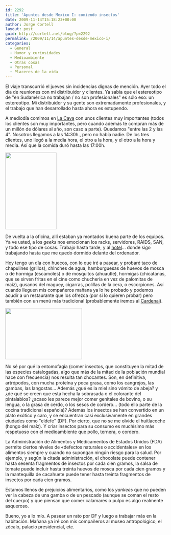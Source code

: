 ```yaml
---
id: 2292
title: 'Apuntes desde Mexico I: comiendo insectos'
date: 2009-11-14T15:18:23+00:00
author: Jorge Cortell
layout: post
guid: http://cortell.net/blog/?p=2292
permalink: /2009/11/14/apuntes-desde-mexico-i/
categories:
  - General
  - Humor y curiosidades
  - Medioambiente
  - Otras cosas
  - Personal
  - Placeres de la vida
---
```

El viaje transcurrió el jueves sin incidencias dignas de mención. Ayer todo el día de reuniones con mi distribuidor y clientes. Ya sabía que el estereotipo de "en Sudamérica no trabajan / no son profesionales" es sólo eso: un estereotipo. Mi distribuidor y su gente son extremadamente profesionales, y el trabajo que han desarrollado hasta ahora es estupendo.

A mediodía comimos en <a title="http://restaurantelacava.com.mx/" href="http://restaurantelacava.com.mx/" target="_blank">La Cava</a> con unos clientes muy importantes (todos los clientes son muy importantes, pero cuando además te compran más de un millón de dólares al año, son caso a parte). Quedamos "entre las 2 y las 4". Nosotros llegamos a las 14:30h., pero no había nadie. De los tres clientes, uno llegó a la media hora, el otro a la hora, y el otro a la hora y media. Así que la comida duró hasta las 17:00h.

<img class="aligncenter" title="servidores y SNA" src="http://farm3.static.flickr.com/2663/4127069799_7341c07db3_m.jpg" alt="" width="160" height="240" />

De vuelta a la oficina, allí estaban ya montados buena parte de los equipos. Ya ve usted, a los _geeks_ nos emocionan los racks, servidores, RAIDS, SAN, y todo ese tipo de cosas. Trabajo hasta tarde, y al <a title="http://www.hoteldemexico.com/esp/index.asp" href="http://www.hoteldemexico.com/esp/index.asp" target="_blank">hotel</a>... donde sigo trabajando hasta que me quedo dormido delante del ordenador.

Hoy tengo un día con huecos, con lo que iré a pasear, y probaré taco de chapulines (grillos), chinches de agua, hamburguesas de huevos de mosca o de hormiga (escamoles) o de mosquitos (ahuautle), hormigas (chicatanas, que se sirven fritas en el cine como chuchería en vez de palomitas de maíz), gusanos del maguey, cigarras, polillas de la cera, o escorpiones. Así cuando lleguen mis compañeros mañana ya lo he probado y podemos acudir a un restaurante que los ofrezca (por si lo quieren probar) pero también con un menú más tradicional (probablemente iremos al <a title="http://www.restauranteelcardenal.com" href="http://www.restauranteelcardenal.com" target="_blank">Cardenal</a>).

<img class="aligncenter" title="gusanos de maguey en El Cardenal" src="http://farm3.static.flickr.com/2765/4127841968_ce0dec77bd_m.jpg" alt="" width="240" height="160" />

No sé por qué la entomofagia (comer insectos, que constituyen la mitad de las especies catalogadas, algo que más de la mitad de la población mundial hace con frecuencia) nos resulta tan chocantes. Son, en definitiva, artrópodos, con mucha proteína y poca grasa, como los cangrejos, las gambas, las langostas... Además ¿qué es la miel sino vómito de abeja? y ¿de qué se creen que esta hecha la sobrasada o el colorante del pintalabios? ¿acaso les parece mejor comer genitales de bovino, o su lengua, o la grasa de cerdo, o los sesos de cordero... (todo ello parte de la cocina tradicional española)? Además los insectos se han convertido en un plato exótico y caro, y se encuentran casi exclusivamente en grandes ciudades como "eldefe" (DF). Por cierto, que no se me olvide el huitlacoche (hongo del maíz). Y criar insectos para su consumo es muchísimo más respetuoso con el medioambiente que pollo, ternera, o cordero.

La Administración de Alimentos y Medicamentos de Estados Unidos (FDA) permite ciertos niveles de «defectos naturales o accidentales» en los alimentos siempre y cuando no supongan ningún riesgo para la salud. Por ejemplo, y según la citada administración, el chocolate puede contener hasta sesenta fragmentos de insectos por cada cien gramos, la salsa de tomate puede incluir hasta treinta huevos de mosca por cada cien gramos y la mantequilla de cacahuete puede tener hasta treinta fragmentos de insectos por cada cien gramos.

Estamos llenos de prejuicios alimentarios, como los _yankees_ que no pueden ver la cabeza de una gamba o de un pescado (aunque se coman el resto del cuerpo) y que piensan que comer calamares o pulpo es algo realmente asqueroso.

Bueno, yo a lo mío. A pasear un rato por DF y luego a trabajar más en la habitación. Mañana ya iré con mis compañeros al museo antropológico, el zócalo, palacio presidencial, etc.